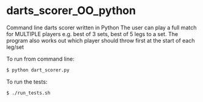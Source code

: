 # darts_scorer_OO_python
Command line darts scorer written in Python
The user can play a full match for MULTIPLE players e.g. best of 3 sets, best of 5 legs to a set. 
The program also works out which player should throw first at the start of each leg/set 

To run from command line:
```bash
$ python dart_scorer.py
```

To run the tests:
```bash
$ ./run_tests.sh
```